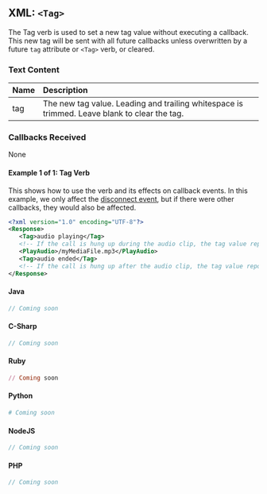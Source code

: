
## XML: `<Tag>`
The Tag verb is used to set a new tag value without executing a callback. This new tag will be sent with
all future callbacks unless overwritten by a future `tag` attribute or `<Tag>` verb, or cleared.

### Text Content
| Name | Description |
|:-----|:------------|
| tag  | The new tag value. Leading and trailing whitespace is trimmed. Leave blank to clear the tag. |

### Callbacks Received

None



#### Example 1 of 1: Tag Verb
This shows how to use the  verb and its effects on callback events. In this example, we only
affect the [disconnect event](../bxmlAsyncCallbacks/disconnect.md), but if there were other callbacks, they
would also be affected.




```XML
<?xml version="1.0" encoding="UTF-8"?>
<Response>
   <Tag>audio playing</Tag>
   <!-- If the call is hung up during the audio clip, the tag value reported in the disconnect event will be "audio playing" -->
   <PlayAudio>/myMediaFile.mp3</PlayAudio>
   <Tag>audio ended</Tag>
   <!-- If the call is hung up after the audio clip, the tag value reported in the disconnect event will be "audio ended" -->
</Response>
```



#### Java

```java
// Coming soon
```



#### C-Sharp

```csharp
// Coming soon
```




#### Ruby

```ruby
// Coming soon
```



#### Python

```python
# Coming soon
```



#### NodeJS

```js
// Coming soon
```



#### PHP

```php
// Coming soon
```


